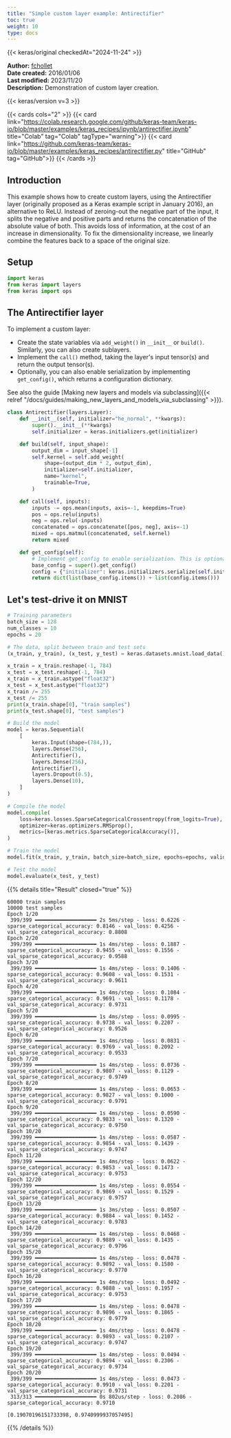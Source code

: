 ```yaml
---
title: "Simple custom layer example: Antirectifier"
toc: true
weight: 10
type: docs
---
```


{{< keras/original checkedAt="2024-11-24" >}}

**Author:** [fchollet](https://twitter.com/fchollet)  
**Date created:** 2016/01/06  
**Last modified:** 2023/11/20  
**Description:** Demonstration of custom layer creation.

{{< keras/version v=3 >}}

{{< cards cols="2" >}}
{{< card link="https://colab.research.google.com/github/keras-team/keras-io/blob/master/examples/keras_recipes/ipynb/antirectifier.ipynb" title="Colab" tag="Colab" tagType="warning">}}
{{< card link="https://github.com/keras-team/keras-io/blob/master/examples/keras_recipes/antirectifier.py" title="GitHub" tag="GitHub">}}
{{< /cards >}}

## Introduction

This example shows how to create custom layers, using the Antirectifier layer (originally proposed as a Keras example script in January 2016), an alternative to ReLU. Instead of zeroing-out the negative part of the input, it splits the negative and positive parts and returns the concatenation of the absolute value of both. This avoids loss of information, at the cost of an increase in dimensionality. To fix the dimensionality increase, we linearly combine the features back to a space of the original size.

## Setup

```python
import keras
from keras import layers
from keras import ops
```

## The Antirectifier layer

To implement a custom layer:

- Create the state variables via `add_weight()` in `__init__` or `build()`. Similarly, you can also create sublayers.
- Implement the `call()` method, taking the layer's input tensor(s) and return the output tensor(s).
- Optionally, you can also enable serialization by implementing `get_config()`, which returns a configuration dictionary.

See also the guide [Making new layers and models via subclassing]({{< relref "/docs/guides/making_new_layers_and_models_via_subclassing" >}}).

```python
class Antirectifier(layers.Layer):
    def __init__(self, initializer="he_normal", **kwargs):
        super().__init__(**kwargs)
        self.initializer = keras.initializers.get(initializer)

    def build(self, input_shape):
        output_dim = input_shape[-1]
        self.kernel = self.add_weight(
            shape=(output_dim * 2, output_dim),
            initializer=self.initializer,
            name="kernel",
            trainable=True,
        )

    def call(self, inputs):
        inputs -= ops.mean(inputs, axis=-1, keepdims=True)
        pos = ops.relu(inputs)
        neg = ops.relu(-inputs)
        concatenated = ops.concatenate([pos, neg], axis=-1)
        mixed = ops.matmul(concatenated, self.kernel)
        return mixed

    def get_config(self):
        # Implement get_config to enable serialization. This is optional.
        base_config = super().get_config()
        config = {"initializer": keras.initializers.serialize(self.initializer)}
        return dict(list(base_config.items()) + list(config.items()))
```

## Let's test-drive it on MNIST

```python
# Training parameters
batch_size = 128
num_classes = 10
epochs = 20

# The data, split between train and test sets
(x_train, y_train), (x_test, y_test) = keras.datasets.mnist.load_data()

x_train = x_train.reshape(-1, 784)
x_test = x_test.reshape(-1, 784)
x_train = x_train.astype("float32")
x_test = x_test.astype("float32")
x_train /= 255
x_test /= 255
print(x_train.shape[0], "train samples")
print(x_test.shape[0], "test samples")

# Build the model
model = keras.Sequential(
    [
        keras.Input(shape=(784,)),
        layers.Dense(256),
        Antirectifier(),
        layers.Dense(256),
        Antirectifier(),
        layers.Dropout(0.5),
        layers.Dense(10),
    ]
)

# Compile the model
model.compile(
    loss=keras.losses.SparseCategoricalCrossentropy(from_logits=True),
    optimizer=keras.optimizers.RMSprop(),
    metrics=[keras.metrics.SparseCategoricalAccuracy()],
)

# Train the model
model.fit(x_train, y_train, batch_size=batch_size, epochs=epochs, validation_split=0.15)

# Test the model
model.evaluate(x_test, y_test)
```

{{% details title="Result" closed="true" %}}

```plain
60000 train samples
10000 test samples
Epoch 1/20
 399/399 ━━━━━━━━━━━━━━━━━━━━ 2s 5ms/step - loss: 0.6226 - sparse_categorical_accuracy: 0.8146 - val_loss: 0.4256 - val_sparse_categorical_accuracy: 0.8808
Epoch 2/20
 399/399 ━━━━━━━━━━━━━━━━━━━━ 1s 4ms/step - loss: 0.1887 - sparse_categorical_accuracy: 0.9455 - val_loss: 0.1556 - val_sparse_categorical_accuracy: 0.9588
Epoch 3/20
 399/399 ━━━━━━━━━━━━━━━━━━━━ 1s 4ms/step - loss: 0.1406 - sparse_categorical_accuracy: 0.9608 - val_loss: 0.1531 - val_sparse_categorical_accuracy: 0.9611
Epoch 4/20
 399/399 ━━━━━━━━━━━━━━━━━━━━ 1s 4ms/step - loss: 0.1084 - sparse_categorical_accuracy: 0.9691 - val_loss: 0.1178 - val_sparse_categorical_accuracy: 0.9731
Epoch 5/20
 399/399 ━━━━━━━━━━━━━━━━━━━━ 1s 4ms/step - loss: 0.0995 - sparse_categorical_accuracy: 0.9738 - val_loss: 0.2207 - val_sparse_categorical_accuracy: 0.9526
Epoch 6/20
 399/399 ━━━━━━━━━━━━━━━━━━━━ 1s 4ms/step - loss: 0.0831 - sparse_categorical_accuracy: 0.9769 - val_loss: 0.2092 - val_sparse_categorical_accuracy: 0.9533
Epoch 7/20
 399/399 ━━━━━━━━━━━━━━━━━━━━ 1s 4ms/step - loss: 0.0736 - sparse_categorical_accuracy: 0.9807 - val_loss: 0.1129 - val_sparse_categorical_accuracy: 0.9749
Epoch 8/20
 399/399 ━━━━━━━━━━━━━━━━━━━━ 1s 4ms/step - loss: 0.0653 - sparse_categorical_accuracy: 0.9827 - val_loss: 0.1000 - val_sparse_categorical_accuracy: 0.9791
Epoch 9/20
 399/399 ━━━━━━━━━━━━━━━━━━━━ 1s 4ms/step - loss: 0.0590 - sparse_categorical_accuracy: 0.9833 - val_loss: 0.1320 - val_sparse_categorical_accuracy: 0.9750
Epoch 10/20
 399/399 ━━━━━━━━━━━━━━━━━━━━ 1s 4ms/step - loss: 0.0587 - sparse_categorical_accuracy: 0.9854 - val_loss: 0.1439 - val_sparse_categorical_accuracy: 0.9747
Epoch 11/20
 399/399 ━━━━━━━━━━━━━━━━━━━━ 1s 4ms/step - loss: 0.0622 - sparse_categorical_accuracy: 0.9853 - val_loss: 0.1473 - val_sparse_categorical_accuracy: 0.9753
Epoch 12/20
 399/399 ━━━━━━━━━━━━━━━━━━━━ 1s 4ms/step - loss: 0.0554 - sparse_categorical_accuracy: 0.9869 - val_loss: 0.1529 - val_sparse_categorical_accuracy: 0.9757
Epoch 13/20
 399/399 ━━━━━━━━━━━━━━━━━━━━ 1s 3ms/step - loss: 0.0507 - sparse_categorical_accuracy: 0.9884 - val_loss: 0.1452 - val_sparse_categorical_accuracy: 0.9783
Epoch 14/20
 399/399 ━━━━━━━━━━━━━━━━━━━━ 1s 4ms/step - loss: 0.0468 - sparse_categorical_accuracy: 0.9889 - val_loss: 0.1435 - val_sparse_categorical_accuracy: 0.9796
Epoch 15/20
 399/399 ━━━━━━━━━━━━━━━━━━━━ 1s 4ms/step - loss: 0.0478 - sparse_categorical_accuracy: 0.9892 - val_loss: 0.1580 - val_sparse_categorical_accuracy: 0.9770
Epoch 16/20
 399/399 ━━━━━━━━━━━━━━━━━━━━ 1s 4ms/step - loss: 0.0492 - sparse_categorical_accuracy: 0.9888 - val_loss: 0.1957 - val_sparse_categorical_accuracy: 0.9753
Epoch 17/20
 399/399 ━━━━━━━━━━━━━━━━━━━━ 1s 4ms/step - loss: 0.0478 - sparse_categorical_accuracy: 0.9896 - val_loss: 0.1865 - val_sparse_categorical_accuracy: 0.9779
Epoch 18/20
 399/399 ━━━━━━━━━━━━━━━━━━━━ 1s 4ms/step - loss: 0.0478 - sparse_categorical_accuracy: 0.9893 - val_loss: 0.2107 - val_sparse_categorical_accuracy: 0.9747
Epoch 19/20
 399/399 ━━━━━━━━━━━━━━━━━━━━ 1s 4ms/step - loss: 0.0494 - sparse_categorical_accuracy: 0.9894 - val_loss: 0.2306 - val_sparse_categorical_accuracy: 0.9734
Epoch 20/20
 399/399 ━━━━━━━━━━━━━━━━━━━━ 1s 4ms/step - loss: 0.0473 - sparse_categorical_accuracy: 0.9910 - val_loss: 0.2201 - val_sparse_categorical_accuracy: 0.9731
 313/313 ━━━━━━━━━━━━━━━━━━━━ 0s 802us/step - loss: 0.2086 - sparse_categorical_accuracy: 0.9710

[0.19070196151733398, 0.9740999937057495]
```

{{% /details %}}
